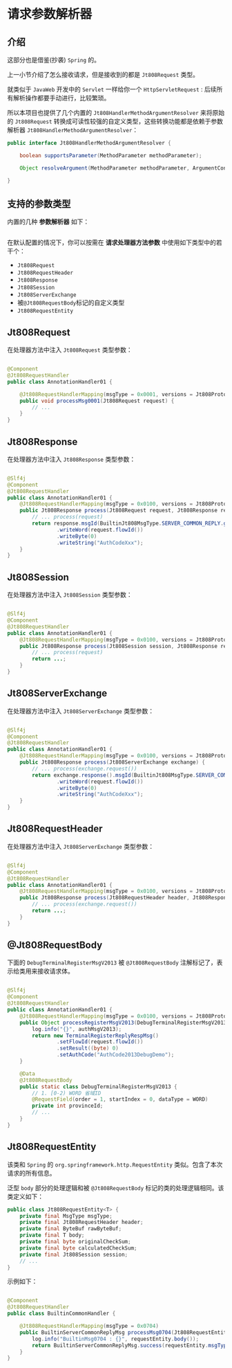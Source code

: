 # 请求参数解析器

## 介绍

这部分也是借鉴(抄袭) `Spring` 的。

上一小节介绍了怎么接收请求，但是接收到的都是 `Jt808Request` 类型。

就类似于 `JavaWeb` 开发中的 `Servlet` 一样给你一个 `HttpServletRequest` : 后续所有解析操作都要手动进行，比较繁琐。

所以本项目也提供了几个内置的 `Jt808HandlerMethodArgumentResolver` 来将原始的 `Jt808Request` 转换成可读性较强的自定义类型，这些转换功能都是依赖于参数解析器 `Jt808HandlerMethodArgumentResolver`：

```java
public interface Jt808HandlerMethodArgumentResolver {

    boolean supportsParameter(MethodParameter methodParameter);

    Object resolveArgument(MethodParameter methodParameter, ArgumentContext context) throws Jt808ArgumentResolveException;

}
```

## 支持的参数类型

内置的几种 **参数解析器** 如下：

<p class="demo">
    <img :src="$withBase('/img/v2/design/arg-resolver.png')" />
</p>

在默认配置的情况下，你可以按需在 **请求处理器方法参数** 中使用如下类型中的若干个：

- `Jt808Request`
- `Jt808RequestHeader`
- `Jt808Response`
- `Jt808Session`
- `Jt808ServerExchange`
- 被`@Jt808RequestBody`标记的自定义类型
- `Jt808RequestEntity`

## Jt808Request

在处理器方法中注入 `Jt808Request` 类型参数：

```java

@Component
@Jt808RequestHandler
public class AnnotationHandler01 {

    @Jt808RequestHandlerMapping(msgType = 0x0001, versions = Jt808ProtocolVersion.AUTO_DETECTION)
    public void processMsg0001(Jt808Request request) {
        // ...
    }
}
```

## Jt808Response

在处理器方法中注入 `Jt808Response` 类型参数：

```java

@Slf4j
@Component
@Jt808RequestHandler
public class AnnotationHandler01 {
    @Jt808RequestHandlerMapping(msgType = 0x0100, versions = Jt808ProtocolVersion.VERSION_2013)
    public Jt808Response process(Jt808Request request, Jt808Response response) {
        // ... process(request)
        return response.msgId(BuiltinJt808MsgType.SERVER_COMMON_REPLY.getMsgId())
                .writeWord(request.flowId())
                .writeByte(0)
                .writeString("AuthCodeXxx");
    }
}
```

## Jt808Session

在处理器方法中注入 `Jt808Session` 类型参数：

```java

@Slf4j
@Component
@Jt808RequestHandler
public class AnnotationHandler01 {
    @Jt808RequestHandlerMapping(msgType = 0x0100, versions = Jt808ProtocolVersion.VERSION_2013)
    public Jt808Response process(Jt808Session session, Jt808Response response, ...) {
        // ... process(request)
        return ...;
    }
}
```

## Jt808ServerExchange

在处理器方法中注入 `Jt808ServerExchange` 类型参数：

```java

@Slf4j
@Component
@Jt808RequestHandler
public class AnnotationHandler01 {
    @Jt808RequestHandlerMapping(msgType = 0x0100, versions = Jt808ProtocolVersion.VERSION_2013)
    public Jt808Response process(Jt808ServerExchange exchange) {
        // ... process(exchange.request())
        return exchange.response().msgId(BuiltinJt808MsgType.SERVER_COMMON_REPLY.getMsgId())
                .writeWord(request.flowId())
                .writeByte(0)
                .writeString("AuthCodeXxx");
    }
}
```

## Jt808RequestHeader

在处理器方法中注入 `Jt808ServerExchange` 类型参数：

```java

@Slf4j
@Component
@Jt808RequestHandler
public class AnnotationHandler01 {
    @Jt808RequestHandlerMapping(msgType = 0x0100, versions = Jt808ProtocolVersion.VERSION_2013)
    public Jt808Response process(Jt808RequestHeader header, Jt808Response response, ...) {
        // ... process(exchange.request())
        return ...;
    }
}
```

## @Jt808RequestBody

下面的 `DebugTerminalRegisterMsgV2013` 被 `@Jt808RequestBody` 注解标记了，表示给类用来接收请求体。

```java

@Slf4j
@Component
@Jt808RequestHandler
public class AnnotationHandler01 {
    @Jt808RequestHandlerMapping(msgType = 0x0100, versions = Jt808ProtocolVersion.VERSION_2013)
    public Object processRegisterMsgV2013(DebugTerminalRegisterMsgV2013 authMsgV2013, Jt808Request request, Jt808Session session) {
        log.info("{}", authMsgV2013);
        return new TerminalRegisterReplyRespMsg()
                .setFlowId(request.flowId())
                .setResult((byte) 0)
                .setAuthCode("AuthCode2013DebugDemo");
    }

    @Data
    @Jt808RequestBody
    public static class DebugTerminalRegisterMsgV2013 {
        // 1. [0-2) WORD 省域ID
        @RequestField(order = 1, startIndex = 0, dataType = WORD)
        private int provinceId;
        // ...
    }
}
```

## Jt808RequestEntity

该类和 `Spring` 的 `org.springframework.http.RequestEntity` 类似。包含了本次请求的所有信息。

泛型 `body` 部分的处理逻辑和被 `@Jt808RequestBody` 标记的类的处理逻辑相同。该类定义如下：

```java
public class Jt808RequestEntity<T> {
    private final MsgType msgType;
    private final Jt808RequestHeader header;
    private final ByteBuf rawByteBuf;
    private final T body;
    private final byte originalCheckSum;
    private final byte calculatedCheckSum;
    private final Jt808Session session;
    // ...
}
```

示例如下：

```java

@Component
@Jt808RequestHandler
public class BuiltinCommonHandler {

    @Jt808RequestHandlerMapping(msgType = 0x0704)
    public BuiltinServerCommonReplyMsg processMsg0704(Jt808RequestEntity<BuiltinMsg0704V2013> requestEntity) {
        log.info("BuiltinMsg0704 : {}", requestEntity.body());
        return BuiltinServerCommonReplyMsg.success(requestEntity.msgType().getMsgId(), requestEntity.flowId());
    }
}
```
